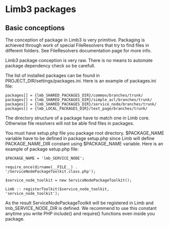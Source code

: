 # Limb3 packages
## Basic conceptions
The conception of package in Limb3 is very primitive. Packaging is achieved through work of special FileResolvers that try to find files in different folders. See FileResolvers documentation page for more info.

Limb3 package conception is very raw. There is no means to automate package dependency check so be carefull.

The list of installed packages can be found in PROJECT_DIR/settings/packages.ini. Here is an example of packages.ini file:

    packages[] = {lmb_SHARED_PACKAGES_DIR}/common/branches/trunk/
    packages[] = {lmb_SHARED_PACKAGES_DIR}/simple_acl/branches/trunk/
    packages[] = {lmb_SHARED_PACKAGES_DIR}/service_node/branches/trunk/
    packages[] = {lmb_LOCAL_PACKAGES_DIR}/text_page/branches/trunk/

The directory structure of a package have to match one in Limb core. Otherwise file resolvers will not be able find files in packages.

You must have setup.php file you package root directory. $PACKAGE_NAME variable have to be defined in package setup.php since Limb will define PACKAGE_NAME_DIR constant using $PACKAGE_NAME variable. Here is an example of package setup.php file:

    $PACKAGE_NAME = 'lmb_SERVICE_NODE';
 
    require_once(dirname(__FILE__) . '/ServiceNodePackageToolkit.class.php');
 
    $service_node_toolkit = new ServiceNodePackageToolkit();
 
    Limb :: registerToolkit($service_node_toolkit, 'service_node_toolkit');

As the result ServiceNodePackageToolkit will be registered in Limb and lmb_SERVICE_NODE_DIR is defined. We recommend to use this constant anytime you write PHP include() and require() functions even inside you package.
